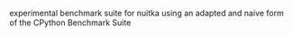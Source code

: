 experimental benchmark suite for nuitka using an adapted and naive form of the CPython Benchmark Suite
